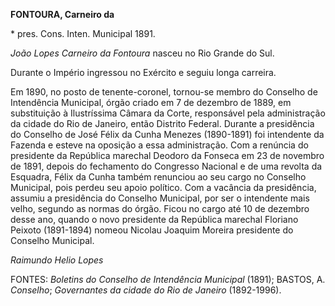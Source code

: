 **FONTOURA, Carneiro da**

\* pres. Cons. Inten. Municipal 1891.

*João Lopes Carneiro da Fontoura* nasceu no Rio Grande do Sul.

Durante o Império ingressou no Exército e seguiu longa carreira.

Em 1890, no posto de tenente-coronel, tornou-se membro do Conselho de
Intendência Municipal, órgão criado em 7 de dezembro de 1889, em
substituição à Ilustríssima Câmara da Corte, responsável pela
administração da cidade do Rio de Janeiro, então Distrito Federal.
Durante a presidência do Conselho de José Félix da Cunha Menezes
(1890-1891) foi intendente da Fazenda e esteve na oposição a essa
administração. Com a renúncia do presidente da República marechal
Deodoro da Fonseca em 23 de novembro de 1891, depois do fechamento do
Congresso Nacional e de uma revolta da Esquadra, Félix da Cunha também
renunciou ao seu cargo no Conselho Municipal, pois perdeu seu apoio
político. Com a vacância da presidência, assumiu a presidência do
Conselho Municipal, por ser o intendente mais velho, segundo as normas
do órgão. Ficou no cargo até 10 de dezembro desse ano, quando o novo
presidente da República marechal Floriano Peixoto (1891-1894) nomeou
Nicolau Joaquim Moreira presidente do Conselho Municipal.

*Raimundo Helio Lopes*

FONTES: *Boletins do Conselho de Intendência Municipal* (1891); BASTOS,
A. *Conselho*; *Governantes da cidade do Rio de Janeiro* (1892-1996).
